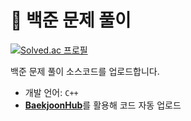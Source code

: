 # 🐣 백준 문제 풀이

[![Solved.ac 프로필](http://mazassumnida.wtf/api/generate_badge?boj={a59})](https://solved.ac/{a59})

백준 문제 풀이 소스코드를 업로드합니다.

* 개발 언어: `C++`
* [**BaekjoonHub**](https://github.com/BaekjoonHub/BaekjoonHub)를 활용해 코드 자동 업로드
